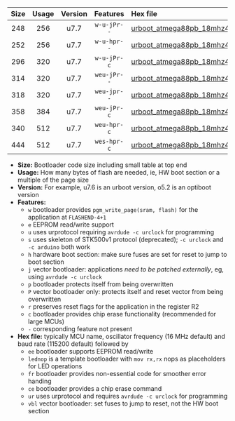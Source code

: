 |Size|Usage|Version|Features|Hex file|
|:-:|:-:|:-:|:-:|:--|
|248|256|u7.7|`w-u-jPr--`|[urboot_atmega88pb_18mhz432_115200bps_lednop_ur_vbl.hex](https://raw.githubusercontent.com/stefanrueger/urboot.hex/main/mcus/atmega88pb/fcpu_18mhz432/115200_bps/urboot_atmega88pb_18mhz432_115200bps_lednop_ur_vbl.hex)|
|252|256|u7.7|`w-u-hpr--`|[urboot_atmega88pb_18mhz432_115200bps_lednop_fr_ur.hex](https://raw.githubusercontent.com/stefanrueger/urboot.hex/main/mcus/atmega88pb/fcpu_18mhz432/115200_bps/urboot_atmega88pb_18mhz432_115200bps_lednop_fr_ur.hex)|
|296|320|u7.7|`w-u-jPr-c`|[urboot_atmega88pb_18mhz432_115200bps_lednop_fr_ce_ur_vbl.hex](https://raw.githubusercontent.com/stefanrueger/urboot.hex/main/mcus/atmega88pb/fcpu_18mhz432/115200_bps/urboot_atmega88pb_18mhz432_115200bps_lednop_fr_ce_ur_vbl.hex)|
|314|320|u7.7|`weu-jPr--`|[urboot_atmega88pb_18mhz432_115200bps_ee_lednop_ur_vbl.hex](https://raw.githubusercontent.com/stefanrueger/urboot.hex/main/mcus/atmega88pb/fcpu_18mhz432/115200_bps/urboot_atmega88pb_18mhz432_115200bps_ee_lednop_ur_vbl.hex)|
|318|320|u7.7|`weu-jpr--`|[urboot_atmega88pb_18mhz432_115200bps_ee_lednop_fr_ur_vbl.hex](https://raw.githubusercontent.com/stefanrueger/urboot.hex/main/mcus/atmega88pb/fcpu_18mhz432/115200_bps/urboot_atmega88pb_18mhz432_115200bps_ee_lednop_fr_ur_vbl.hex)|
|358|384|u7.7|`weu-jPr-c`|[urboot_atmega88pb_18mhz432_115200bps_ee_lednop_fr_ce_ur_vbl.hex](https://raw.githubusercontent.com/stefanrueger/urboot.hex/main/mcus/atmega88pb/fcpu_18mhz432/115200_bps/urboot_atmega88pb_18mhz432_115200bps_ee_lednop_fr_ce_ur_vbl.hex)|
|340|512|u7.7|`weu-hpr-c`|[urboot_atmega88pb_18mhz432_115200bps_ee_lednop_fr_ce_ur.hex](https://raw.githubusercontent.com/stefanrueger/urboot.hex/main/mcus/atmega88pb/fcpu_18mhz432/115200_bps/urboot_atmega88pb_18mhz432_115200bps_ee_lednop_fr_ce_ur.hex)|
|444|512|u7.7|`wes-hpr-c`|[urboot_atmega88pb_18mhz432_115200bps_ee_lednop_fr_ce.hex](https://raw.githubusercontent.com/stefanrueger/urboot.hex/main/mcus/atmega88pb/fcpu_18mhz432/115200_bps/urboot_atmega88pb_18mhz432_115200bps_ee_lednop_fr_ce.hex)|

- **Size:** Bootloader code size including small table at top end
- **Usage:** How many bytes of flash are needed, ie, HW boot section or a multiple of the page size
- **Version:** For example, u7.6 is an urboot version, o5.2 is an optiboot version
- **Features:**
  + `w` bootloader provides `pgm_write_page(sram, flash)` for the application at `FLASHEND-4+1`
  + `e` EEPROM read/write support
  + `u` uses urprotocol requiring `avrdude -c urclock` for programming
  + `s` uses skeleton of STK500v1 protocol (deprecated); `-c urclock` and `-c arduino` both work
  + `h` hardware boot section: make sure fuses are set for reset to jump to boot section
  + `j` vector bootloader: applications *need to be patched externally*, eg, using `avrdude -c urclock`
  + `p` bootloader protects itself from being overwritten
  + `P` vector bootloader only: protects itself and reset vector from being overwritten
  + `r` preserves reset flags for the application in the register R2
  + `c` bootloader provides chip erase functionality (recommended for large MCUs)
  + `-` corresponding feature not present
- **Hex file:** typically MCU name, oscillator frequency (16 MHz default) and baud rate (115200 default) followed by
  + `ee` bootloader supports EEPROM read/write
  + `lednop` is a template bootloader with `mov rx,rx` nops as placeholders for LED operations
  + `fr` bootloader provides non-essential code for smoother error handing
  + `ce` bootloader provides a chip erase command
  + `ur` uses urprotocol and requires `avrdude -c urclock` for programming
  + `vbl` vector bootloader: set fuses to jump to reset, not the HW boot section
